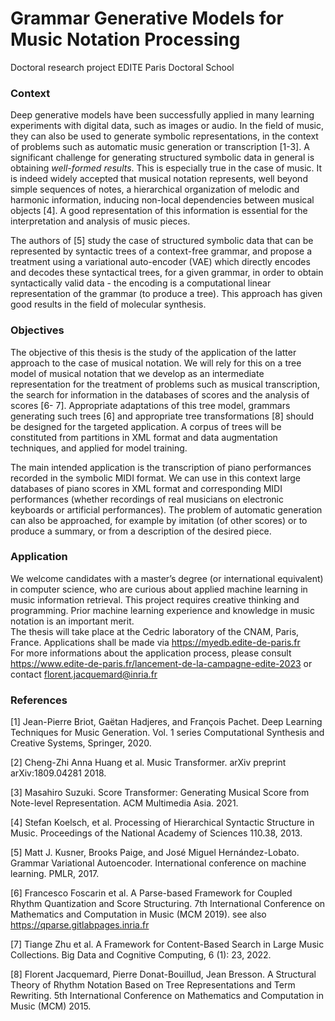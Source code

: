 # Grammar Generative Models for Music Notation Processing
Doctoral research project
EDITE Paris Doctoral School

### Context
Deep generative models have been successfully applied in many learning experiments with digital data, such as images or audio.
In the field of music, they can also be used to generate symbolic representations, in the context of problems such as automatic music generation or transcription [1-3]. A significant challenge for generating structured symbolic data in general is obtaining *well-formed results*.
This is especially true in the case of music. It is indeed widely accepted that musical notation represents, well beyond simple sequences of notes, a hierarchical organization of melodic and harmonic information, inducing non-local dependencies between musical objects [4]. A good representation of this information is essential for the interpretation and analysis of music pieces.

The authors of [5] study the case of structured symbolic data that can be represented by syntactic trees of a context-free grammar, and propose a treatment using a variational auto-encoder (VAE) which directly encodes and decodes these syntactical trees, for a given grammar, in order to obtain syntactically valid data - the encoding is a computational linear representation of the grammar (to produce a tree). This approach has given good results in the field of molecular synthesis.

### Objectives
The objective of this thesis is the study of the application of the latter approach to the case of musical notation.
We will rely for this on a tree model of musical notation that we develop as an intermediate representation for the treatment of problems such as musical transcription, the search for information in the databases of scores and the analysis of scores [6- 7].
Appropriate adaptations of this tree model, grammars generating such trees [6] and appropriate tree transformations [8] should be designed for the targeted application. A corpus of trees will be constituted from partitions in XML format and data augmentation techniques, and applied for model training.

The main intended application is the transcription of piano performances recorded in the symbolic MIDI format. We can use in this context large databases of piano scores in XML format and corresponding MIDI performances (whether recordings of real musicians on electronic keyboards or artificial performances). The problem of automatic generation can also be approached, for example by imitation (of other scores) or to produce a summary,
or from a description of the desired piece.

### Application
We welcome candidates with a master’s degree (or international equivalent) in computer science, who are curious about applied machine learning in music information retrieval. This project requires creative thinking and programming. Prior machine learning experience and knowledge in music notation is an important merit.  
The thesis will take place at the Cedric laboratory of the CNAM, Paris, France. 
Applications shall be made via https://myedb.edite-de-paris.fr  
For more informations about the application process, please consult 
https://www.edite-de-paris.fr/lancement-de-la-campagne-edite-2023
or contact florent.jacquemard@inria.fr

### References
[1] Jean-Pierre Briot, Gaëtan Hadjeres, and François Pachet.
Deep Learning Techniques for Music Generation.
Vol. 1 series Computational Synthesis and Creative Systems, Springer, 2020.

[2] Cheng-Zhi Anna Huang et al.
Music Transformer.
arXiv preprint arXiv:1809.04281 2018.

[3] Masahiro Suzuki.
Score Transformer: Generating Musical Score from Note-level Representation.
ACM Multimedia Asia. 2021.

[4] Stefan Koelsch, et al.
Processing of Hierarchical Syntactic Structure in Music.
Proceedings of the National Academy of Sciences 110.38, 2013.

[5] Matt J. Kusner, Brooks Paige, and José Miguel Hernández-Lobato.
Grammar Variational Autoencoder.
International conference on machine learning. PMLR, 2017.

[6] Francesco Foscarin et al.
A Parse-based Framework for Coupled Rhythm Quantization and Score Structuring.
7th International Conference on Mathematics and Computation in Music (MCM 2019).
see also <https://qparse.gitlabpages.inria.fr>

[7] Tiange Zhu et al.
A Framework for Content-Based Search in Large Music Collections.
Big Data and Cognitive Computing, 6 (1): 23, 2022.

[8] Florent Jacquemard, Pierre Donat-Bouillud, Jean Bresson.
A Structural Theory of Rhythm Notation Based on Tree Representations and Term Rewriting.
5th International Conference on Mathematics and Computation in Music (MCM) 2015.
